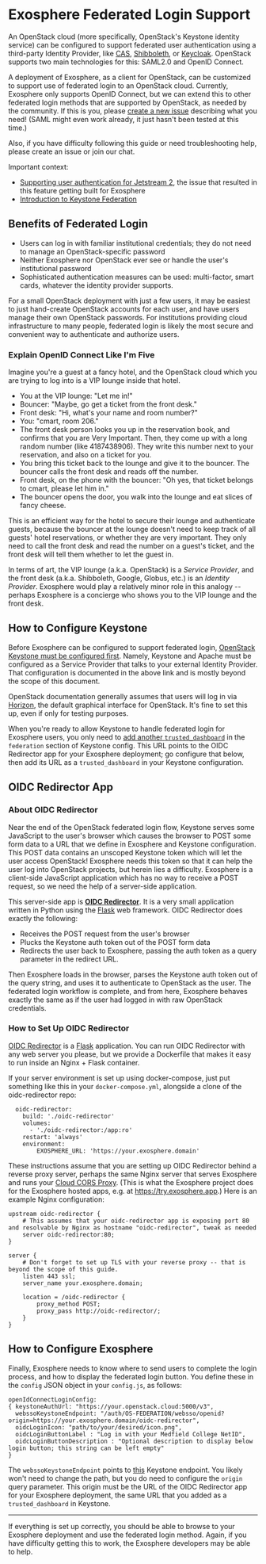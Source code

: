 # Exosphere Federated Login Support

An OpenStack cloud (more specifically, OpenStack's Keystone identity service) can be configured to support federated user authentication using a third-party Identity Provider, like [CAS](https://apereo.github.io/cas/5.1.x/installation/OIDC-Authentication.html), [Shibboleth](https://wiki.shibboleth.net/confluence/display/DEV/Supported+Protocols), or [Keycloak](https://www.keycloak.org/docs/latest/securing_apps/). OpenStack supports two main technologies for this: SAML2.0 and OpenID Connect.

A deployment of Exosphere, as a client for OpenStack, can be customized to support use of federated login to an OpenStack cloud.  Currently, Exosphere only supports OpenID Connect, but we can extend this to other federated login methods that are supported by OpenStack, as needed by the community. If this is you, please [create a new issue](https://gitlab.com/exosphere/exosphere/-/issues/new) describing what you need! (SAML might even work already, it just hasn't been tested at this time.)

Also, if you have difficulty following this guide or need troubleshooting help, please create an issue or join our chat.

Important context:
- [Supporting user authentication for Jetstream 2](https://gitlab.com/exosphere/exosphere/-/issues/436), the issue that resulted in this feature getting built for Exosphere
- [Introduction to Keystone Federation](https://docs.openstack.org/keystone/latest/admin/federation/introduction.html)

## Benefits of Federated Login

- Users can log in with familiar institutional credentials; they do not need to manage an OpenStack-specific password
- Neither Exosphere nor OpenStack ever see or handle the user's institutional password
- Sophisticated authentication measures can be used: multi-factor, smart cards, whatever the identity provider supports.

For a small OpenStack deployment with just a few users, it may be easiest to just hand-create OpenStack accounts for each user, and have users manage their own OpenStack passwords. For institutions providing cloud infrastructure to many people, federated login is likely the most secure and convenient way to authenticate and authorize users.

### Explain OpenID Connect Like I'm Five

Imagine you're a guest at a fancy hotel, and the OpenStack cloud which you are trying to log into is a VIP lounge inside that hotel.

- You at the VIP lounge: "Let me in!"
- Bouncer: "Maybe, go get a ticket from the front desk."
- Front desk: "Hi, what's your name and room number?"
- You: "cmart, room 206."
- The front desk person looks you up in the reservation book, and confirms that you are Very Important. Then, they come up with a long random number (like 4187438906). They write this number next to your reservation, and also on a ticket for you.
- You bring this ticket back to the lounge and give it to the bouncer. The bouncer calls the front desk and reads off the number.
- Front desk, on the phone with the bouncer: "Oh yes, that ticket belongs to cmart, please let him in."
- The bouncer opens the door, you walk into the lounge and eat slices of fancy cheese.

This is an efficient way for the hotel to secure their lounge and authenticate guests, because the bouncer at the lounge doesn't need to keep track of all guests' hotel reservations, or whether they are very important. They only need to call the front desk and read the number on a guest's ticket, and the front desk will tell them whether to let the guest in.

In terms of art, the VIP lounge (a.k.a. OpenStack) is a _Service Provider_, and the front desk (a.k.a. Shibboleth, Google, Globus, etc.) is an _Identity Provider_.  Exosphere would play a relatively minor role in this analogy -- perhaps Exosphere is a concierge who shows you to the VIP lounge and the front desk.

## How to Configure Keystone

Before Exosphere can be configured to support federated login, [OpenStack Keystone must be configured first](https://docs.openstack.org/keystone/latest/admin/federation/configure_federation.html#setting-up-openid-connect
). Namely, Keystone and Apache must be configured as a Service Provider that talks to your external Identity Provider. That configuration is documented in the above link and is mostly beyond the scope of this document.

OpenStack documentation generally assumes that users will log in via [Horizon](https://docs.openstack.org/horizon/latest/), the default graphical interface for OpenStack. It's fine to set this up, even if only for testing purposes.

When you're ready to allow Keystone to handle federated login for Exosphere users,
you only need to [add another `trusted_dashboard`](https://docs.openstack.org/keystone/latest/admin/federation/configure_federation.html#add-a-trusted-dashboard-websso) in the `federation` section of Keystone config. This URL points to the OIDC Redirector app for your Exosphere deployment; go configure that below, then add its URL as a `trusted_dashboard` in your Keystone configuration.

## OIDC Redirector App

### About OIDC Redirector

Near the end of the OpenStack federated login flow, Keystone serves some JavaScript to the user's browser which causes the browser to POST some form data to a URL that we define in Exosphere and Keystone configuration. This POST data contains an unscoped Keystone token which will let the user access OpenStack! Exosphere needs this token so that it can help the user log into OpenStack projects, but herein lies a difficulty. Exosphere is a client-side JavaScript application which has no way to receive a POST request, so we need the help of a server-side application.

This server-side app is [**OIDC Redirector**](https://gitlab.com/exosphere/oidc-redirector/). It is a very small application written in Python using the [Flask](https://flask.palletsprojects.com/) web framework. OIDC Redirector does exactly the following:

- Receives the POST request from the user's browser
- Plucks the Keystone auth token out of the POST form data
- Redirects the user back to Exosphere, passing the auth token as a query parameter in the redirect URL.

Then Exosphere loads in the browser, parses the Keystone auth token out of the query string, and uses it to authenticate to OpenStack as the user. The federated login workflow is complete, and from here, Exosphere behaves exactly the same as if the user had logged in with raw OpenStack credentials.

### How to Set Up OIDC Redirector

[OIDC Redirector](https://gitlab.com/exosphere/oidc-redirector/) is a [Flask](https://flask.palletsprojects.com) application. You can run OIDC Redirector with any web server you please, but we provide a Dockerfile that makes it easy to run inside an Nginx + Flask container.

If your server environment is set up using docker-compose, just put something like this in your `docker-compose.yml`, alongside a clone of the oidc-redirector repo:

```
  oidc-redirector:
    build: './oidc-redirector'
    volumes:
      - './oidc-redirector:/app:ro'
    restart: 'always'
    environment:
        EXOSPHERE_URL: 'https://your.exosphere.domain'
```

These instructions assume that you are setting up OIDC Redirector behind a reverse proxy server, perhaps the same Nginx server that serves Exosphere and runs your [Cloud CORS Proxy](cloud-cors-proxy.md). (This is what the Exosphere project does for the Exosphere hosted apps, e.g. at <https://try.exosphere.app>.) Here is an example Nginx configuration:

```
upstream oidc-redirector {
    # This assumes that your oidc-redirector app is exposing port 80 and resolvable by Nginx as hostname "oidc-redirector", tweak as needed
    server oidc-redirector:80;
}

server {
    # Don't forget to set up TLS with your reverse proxy -- that is beyond the scope of this guide.
    listen 443 ssl;
    server_name your.exosphere.domain;

    location = /oidc-redirector {
        proxy_method POST;
        proxy_pass http://oidc-redirector/;
    }
}
```

## How to Configure Exosphere

Finally, Exosphere needs to know where to send users to complete the login process, and how to display the federated login button. You define these in the `config` JSON object in your `config.js`, as follows:

```
openIdConnectLoginConfig:
{ keystoneAuthUrl: "https://your.openstack.cloud:5000/v3",
  webssoKeystoneEndpoint: "/auth/OS-FEDERATION/websso/openid?origin=https://your.exosphere.domain/oidc-redirector",
  oidcLoginIcon: "path/to/your/desired/icon.png",
  oidcLoginButtonLabel : "Log in with your Medfield College NetID",
  oidcLoginButtonDescription : "Optional description to display below login button; this string can be left empty"
}
```

The `webssoKeystoneEndpoint` points to [this](https://docs.openstack.org/api-ref/identity/v3-ext/?expanded=#web-single-sign-on-authentication-new-in-version-1-2) Keystone endpoint. You likely won't need to change the path, but you do need to configure the `origin` query parameter. This origin must be the URL of the OIDC Redirector app for your Exosphere deployment, the same URL that you added as a `trusted_dashboard` in Keystone.

---

If everything is set up correctly, you should be able to browse to your Exosphere deployment and use the federated login method. Again, if you have difficulty getting this to work, the Exosphere developers may be able to help.